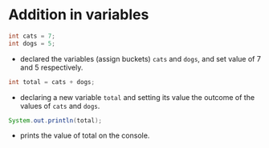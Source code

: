 # Addition in variables
```java
int cats = 7;
int dogs = 5;
```
- declared the variables (assign buckets) `cats` and `dogs`, and set value of 7 and 5 respectively.

```java
int total = cats + dogs;
```
- declaring a new variable `total` and setting its value the outcome of the values of `cats` and `dogs`.

```java
System.out.println(total);
```
- prints the value of total on the console.

